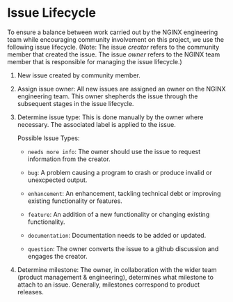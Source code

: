 # Issue Lifecycle

To ensure a balance between work carried out by the NGINX engineering team while encouraging community involvement on
this project, we use the following issue lifecycle. (Note: The issue _creator_ refers to the community member that
created the issue. The issue _owner_ refers to the NGINX team member that is responsible for managing the issue
lifecycle.)

1. New issue created by community member.

2. Assign issue owner: All new issues are assigned an owner on the NGINX engineering team. This owner shepherds the
   issue through the subsequent stages in the issue lifecycle.

3. Determine issue type: This is done manually by the owner where necessary. The
   associated label is applied to the issue.

   Possible Issue Types:

   - `needs more info`: The owner should use the issue to request information from the creator.

   - `bug`: A problem causing a program to crash or produce invalid or unexcpected output.

   - `enhancement`: An enhancement, tackling technical debt or improving existing functionality or features.

   - `feature`: An addition of a new functionality or changing existing functionality​.
  
   - `documentation`: Documentation​ needs to be added or updated.

   - `question`: The owner converts the issue to a github discussion and engages the creator.

4. Determine milestone: The owner, in collaboration with the wider team (product management & engineering), determines
   what milestone to attach to an issue. Generally, milestones correspond to product releases.
